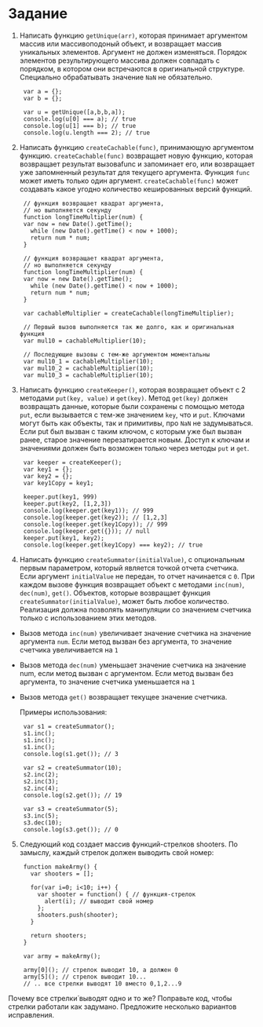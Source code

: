 Задание
=======

1. Написать функцию `getUnique(arr)`, которая принимает аргументом массив или массивоподоный объект, и возвращает массив уникальных элементов. Аргумент не должен изменяться. Порядок элементов результирующего массива должен совпадать с порядком, в котором они встречаются в оригинальной структуре.  
Специально обрабатывать значение `NaN` не обязательно.

		var a = {};
		var b = {};

		var u = getUnique([a,b,b,a]);
		console.log(u[0] === a); // true
		console.log(u[1] === b); // true
		console.log(u.length === 2); // true


2. Написать функцию `createCachable(func)`, принимающую аргументом функцию. `createCachable(func)` возвращает новую функцию, которая возвращает результат вызоваfunc и запоминает его, или возвращает уже запомненный результат для текущего аргумента. Функция `func` может иметь только один аргумент. `createCachable(func)` может создавать какое угодно количество кешированных версий функций.  

		// функция возвращает квадрат аргумента, 
		// но выполняется секунду
		function longTimeMultiplier(num) { 
		var now = new Date().getTime();
		  while (new Date().getTime() < now + 1000); 
		  return num * num;
		}

		// функция возвращает квадрат аргумента, 
		// но выполняется секунду 
		function longTimeMultiplier(num) {
		var now = new Date().getTime(); 
		  while (new Date().getTime() < now + 1000);
		  return num * num; 
		}

		var cachableMultiplier = createCachable(longTimeMultiplier);

		// Первый вызов выполняется так же долго, как и оригинальная функция
		var mul10 = cachableMultiplier(10);

		// Последующие вызовы с тем-же аргументом моментальны
		var mul10_1 = cachableMultiplier(10);
		var mul10_2 = cachableMultiplier(10);
		var mul10_3 = cachableMultiplier(10);


3. Написать функцию `createKeeper()`, которая возвращает объект с 2 методами `put(key, value)` и `get(key)`. Метод `get(key)` должен возвращать данные, которые были сохранены с помощью метода `put`, если вызывается с тем-же значением `key`, что и `put`.
Ключами могут быть как объекты, так и примитивы, про `NaN` не задумываться.
Если put был вызван с таким ключом, с которым уже был вызван ранее, старое значение перезатирается новым.
Доступ к ключам и значениями должен быть возможен только через методы `put` и `get`.

		var keeper = createKeeper();
		var key1 = {};
		var key2 = {};
		var key1Copy = key1;

		keeper.put(key1, 999)
		keeper.put(key2, [1,2,3])
		console.log(keeper.get(key1)); // 999
		console.log(keeper.get(key2)); // [1,2,3]
		console.log(keeper.get(key1Copy)); // 999
		console.log(keeper.get({})); // null
		keeper.put(key1, key2);
		console.log(keeper.get(key1Copy) === key2); // true

4. Написать функцию `createSummator(initialValue)`, с опциональным первым параметром, который является точкой отчета счетчика. Если аргумент `initialValue` не передан, то отчет начинается с `0`. При каждом вызове функция возвращает объект с методами `inc(num)`, `dec(num)`, `get()`. Объектов, которые возвращает функция `createSummator(initialValue)`, может быть любое количество.
Реализация должна позволять манипуляции со значением счетчика только с использованием этих методов.
 - Вызов метода `inc(num)` увеличивает значение счетчика на значение аргумента `num`. Если метод вызван без аргумента, то значение счетчика увеличивается на `1`
 - Вызов метода `dec(num)` уменьшает значение счетчика на значение num, если метод вызван с аргументом. Если метод вызван без аргумента, то значение счетчика уменьшается на `1`
 - Вызов метода `get()` возвращает текущее значение счетчика.  

	Примеры использования: 

		var s1 = createSummator();
		s1.inc();
		s1.inc();
		s1.inc();
		console.log(s1.get()); // 3

		var s2 = createSummator(10);
		s2.inc(2);
		s2.inc(3);
		s2.inc(4);
		console.log(s2.get()); // 19

		var s3 = createSummator(5);
		s3.inc(5);
		s3.dec(10);
		console.log(s3.get()); // 0

5. Следующий код создает массив функций-стрелков shooters. По замыслу, каждый стрелок должен выводить свой номер:

		function makeArmy() {
		  var shooters = [];
		 
		  for(var i=0; i<10; i++) {
		    var shooter = function() { // функция-стрелок
		      alert(i); // выводит свой номер
		    };
		    shooters.push(shooter);
		  }

		  return shooters;
		}
		 
		var army = makeArmy();
		 
		army[0](); // стрелок выводит 10, а должен 0
		army[5](); // стрелок выводит 10...
		// .. все стрелки выводят 10 вместо 0,1,2...9
Почему все стрелки́ выводят одно и то же? Поправьте код, чтобы стрелки работали как задумано. Предложите несколько вариантов исправления.

